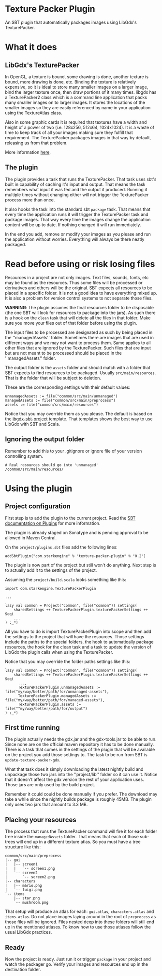 Texture Packer Plugin
=====================

An SBT plugin that automatically packages images using LibGdx's TexturePacker.

What it does
============

LibGdx's TexturePacker
----------------------

In OpenGL, a texture is bound, some drawing is done, another texture is bound, more drawing is done, etc. Binding the
texture is relatively expensive, so it is ideal to store many smaller images on a larger image, bind the larger texture
once, then draw portions of it many times. libgdx has a TexturePacker2 class which is a command line application that
packs many smaller images on to larger images. It stores the locations of the smaller images so they are easily
referenced by name in your application using the TextureAtlas class.

Also in some graphic cards it is required that textures have a width and height of a power of two (i.e. 128x256, 512x64,
1024x1024). It is a waste of time to keep track of all your images making sure they fulfill that requirement. The
TexturePacker packages images in that way by default, releasing us from that problem.

More information [here](http://code.google.com/p/libgdx/wiki/TexturePacker).

The plugin
----------

The plugin provides a task that runs the TexturePacker. That task uses sbt's built in capability of caching it's input
and output. That means the task remembers what input it was fed and the output it produced. Running it multiple times
without changing either will not trigger the TexturePacker process more than once.

It also hooks the task into the standard sbt `package` task. That means that every time the application
runs it will trigger the TexturePacker task and package images. That way every time the images change the application
content will be up to date. If nothing changed it will run immediately.

In the end you add, remove or modify your images as you please and run the application without worries. Everything will
always be there neatly packaged.

Read before using or risk losing files
======================================

Resources in a project are not only images. Text files, sounds, fonts, etc may be found as the resources. Thus some
files will be processed or derivatives and others will be the original. SBT expects all resources to be placed in a
specific folder. It is not a good idea to have everything mixed up. It is also a problem for version control systems to
not separate those files.

**WARNING**: The plugin assumes the final resources folder to be disposable (the one SBT will look for resources to package into
the jars). As such there is a hook on the `clean` task that will delete all the files in that folder. Make sure you move
your files out of that folder before using the plugin.

The input files to be processed are designated as such by being placed in the ''managedAssets'' folder. Sometimes
there are images that are used in different ways and we may not want to process them. Same applies to all other files
that are ignored by the TexturePacker. Such files that are input but are not meant to be processed should be placed in
the ''managedAssets'' folder.

The output folder is the `assets` folder and should match with a folder that SBT expects to find resources to be
packaged. Usually `src/main/resources`. That is the folder that will be subject to deletion.

These are the corresponding settings with their default values:

    unmanagedAssets := file("common/src/main/unmanaged")
    managedAssets := file("common/src/main/preprocess")
    assets := file("common/src/main/resources")

Notice that you may override them as you please. The default is based on the [ibgdx-sbt-project](https://github.com/ajhager/libgdx-sbt-project.g8)
template. That templates shows the best way to use LibGdx with SBT and Scala.

Ignoring the output folder
--------------------------

Remember to add this to your .gitignore or ignore file of your version controlling system.

    # Real resources should go into 'unmanaged'
    /common/src/main/resources/

Using the plugin
================

Project configuration
---------------------

First step is to add the plugin to the current project. Read the [SBT documentation on Plugins](http://www.scala-sbt.org/release/docs/Extending/Plugins#using-a-binary-sbt-plugin)
for more information.

The plugin is already staged on Sonatype and is pending approval to be allowed in Maven Central.

On the `project/plugins.sbt` files add the following lines:

    addSbtPlugin("com.starkengine" % "texture-packer-plugin" % "0.2")

The plugin is now part of the project but still won't do anything. Next step is to actually add it to the settings of
the project.

Assuming the `project/build.scala` looks something like this:

    import com.starkengine.TexturePackerPlugin

    ...

    lazy val common = Project("common", file("common")) settings(
        sharedSettings ++ TexturePackerPlugin.texturePackerSettings ++ Seq(
        ...
    ) :_*)

All you have to do is import TexturePackerPlugin into scope and then add the settings to the project that will have the
resources. Those settings include the paths to the special folders, the hook to automatically package resources, the
hook for the clean task and a task to update the version of LibGdx the plugin calls when using the TexturePacker.

Notice that you may override the folder paths settings like this:

    lazy val common = Project("common", file("common")) settings(
        sharedSettings ++ TexturePackerPlugin.texturePackerSettings ++ Seq(
          ...,
          TexturePackerPlugin.unmanagedAssets := file("my/way/better/path/for/unmanaged-assets"),
          TexturePackerPlugin.managedAssets := file("my/way/better/path/for/managed-assets"),
          TexturePackerPlugin.assets := file(""my/way/better/path/for/output")
    ) :_*)

First time running
------------------

The plugin actually needs the gdx.jar and the gdx-tools.jar to be able to run. Since none are on the official maven
repository it has to be done manually. There is a task that comes in the settings of the plugin that will be available
on the project you add those settings to. The task to be run from SBT is `update-texture-packer-gdx`.

What that task does it simply downloading the latest nightly build and unpackage those two jars into the ''project/lib''
folder so it can use it. Notice that it doesn't affect the gdx version the rest of your application uses. Those jars are
only used by the build project.

Remember it could could be done manually if you prefer. The download may take a while since the nightly builds package
is roughly 45MB. The plugin only uses two jars that amount to 3.3 MB.

Placing your resources
----------------------

The process that runs the TexturePacker command will fire it for each folder tree inside the `managedAssets` folder.
That means that each of those sub-trees will end up in a different texture atlas. So you must have a tree structure like
this:

    common/src/main/preprocess
    |-- gui
    |   |-- screen1
    |   |   `-- screen1.png
    |   `-- screen2
    |       `-- screen2.png
    |-- characters
    |   |-- mario.png
    |   `-- luigi.png
    `-- items
        |-- star.png
        `-- mushroom.png
    
That setup will produce an atlas for each: `gui.atlas`, `characters.atlas` and `items.atlas`. Do not place images laying around
in the root of `preprocess` as those files will be ignored. Files nested deep into these folders will still end up in the
mentioned atlases. To know how to use those atlases follow the usual LibGdx practices.

Ready
-----

Now the project is ready. Just run it or trigger `package` in your project and watch the packager go. Verify your
images and resources end up in the destination folder.
